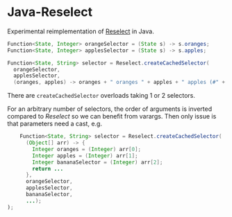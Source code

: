 # Java-Reselect

Experimental reimplementation of [Reselect](https://github.com/reduxjs/reselect)
in Java.

```java
Function<State, Integer> orangeSelector = (State s) -> s.oranges;
Function<State, Integer> applesSelector = (State s) -> s.apples;

Function<State, String> selector = Reselect.createCachedSelector(
  orangeSelector,
  applesSelector,
  (oranges, apples) -> oranges + " oranges " + apples + " apples (#" + counter.incrementAndGet() + ")");
```

There are `createCachedSelector` overloads taking 1 or 2 selectors.

For an arbitrary number of selectors, the order of arguments is inverted 
compared to *Reselect* so we can benefit from varargs. Then only issue is
that parameters need a cast, e.g.

```java
    Function<State, String> selector = Reselect.createCachedSelector(
      (Object[] arr) -> {
        Integer oranges = (Integer) arr[0];
        Integer apples = (Integer) arr[1];
        Integer bananaSelector = (Integer) arr[2];
        return ...
      },
      orangeSelector,
      applesSelector,
      bananaSelector,
      ...);
);
```
